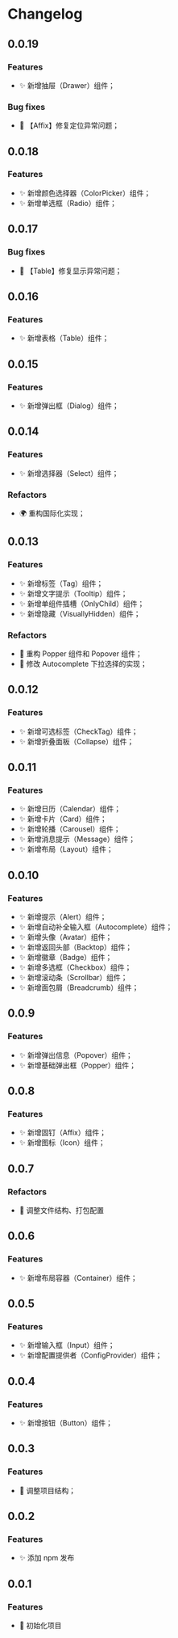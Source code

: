 # Changelog

## 0.0.19

### Features

- ✨ 新增抽屉（Drawer）组件；

### Bug fixes

- 🐛 【Affix】修复定位异常问题；

## 0.0.18

### Features

- ✨ 新增颜色选择器（ColorPicker）组件；
- ✨ 新增单选框（Radio）组件；

## 0.0.17

### Bug fixes

- 🐛 【Table】修复显示异常问题；

## 0.0.16

### Features

- ✨ 新增表格（Table）组件；

## 0.0.15

### Features

- ✨ 新增弹出框（Dialog）组件；

## 0.0.14

### Features

- ✨ 新增选择器（Select）组件；

### Refactors

- 🌍 重构国际化实现；

## 0.0.13

### Features

- ✨ 新增标签（Tag）组件；
- ✨ 新增文字提示（Tooltip）组件；
- ✨ 新增单组件插槽（OnlyChild）组件；
- ✨ 新增隐藏（VisuallyHidden）组件；

### Refactors

- 🎨 重构 Popper 组件和 Popover 组件；
- 🎨 修改 Autocomplete 下拉选择的实现；

## 0.0.12

### Features

- ✨ 新增可选标签（CheckTag）组件；
- ✨ 新增折叠面板（Collapse）组件；

## 0.0.11

### Features

- ✨ 新增日历（Calendar）组件；
- ✨ 新增卡片（Card）组件；
- ✨ 新增轮播（Carousel）组件；
- ✨ 新增消息提示（Message）组件；
- ✨ 新增布局（Layout）组件；

## 0.0.10

### Features

- ✨ 新增提示（Alert）组件；
- ✨ 新增自动补全输入框（Autocomplete）组件；
- ✨ 新增头像（Avatar）组件；
- ✨ 新增返回头部（Backtop）组件；
- ✨ 新增徽章（Badge）组件；
- ✨ 新增多选框（Checkbox）组件；
- ✨ 新增滚动条（Scrollbar）组件；
- ✨ 新增面包屑（Breadcrumb）组件；

## 0.0.9

### Features

- ✨ 新增弹出信息（Popover）组件；
- ✨ 新增基础弹出框（Popper）组件；

## 0.0.8

### Features

- ✨ 新增固钉（Affix）组件；
- ✨ 新增图标（Icon）组件；

## 0.0.7

### Refactors

- 🎨 调整文件结构、打包配置

## 0.0.6

### Features

- ✨ 新增布局容器（Container）组件；

## 0.0.5

### Features

- ✨ 新增输入框（Input）组件；
- ✨ 新增配置提供者（ConfigProvider）组件；

## 0.0.4

### Features

- ✨ 新增按钮（Button）组件；

## 0.0.3

### Features

- 🎨 调整项目结构；

## 0.0.2

### Features

- ✨ 添加 npm 发布

## 0.0.1

### Features

- 🎉 初始化项目
